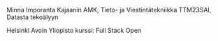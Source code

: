 Minna Imporanta
Kajaanin AMK, Tieto- ja Viestintätekniikka
TTM23SAI, Datasta tekoälyyn

Helsinki Avoin Yliopisto kurssi: Full Stack Open
